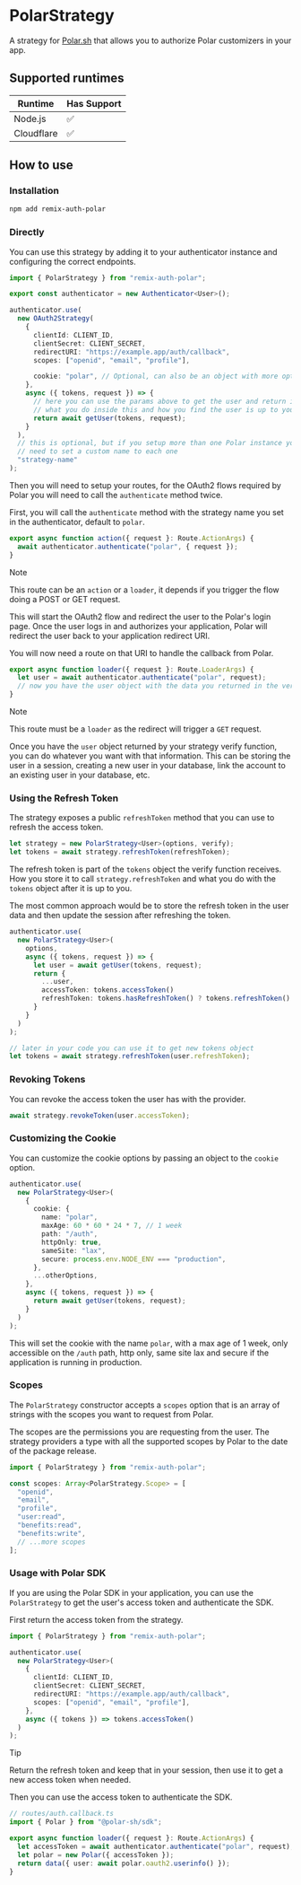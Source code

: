 # PolarStrategy

A strategy for [Polar.sh](https://polar.sh) that allows you to authorize Polar customizers in your app.

## Supported runtimes

| Runtime    | Has Support |
| ---------- | ----------- |
| Node.js    | ✅          |
| Cloudflare | ✅          |

## How to use

### Installation

```bash
npm add remix-auth-polar
```

### Directly

You can use this strategy by adding it to your authenticator instance and configuring the correct endpoints.

```ts
import { PolarStrategy } from "remix-auth-polar";

export const authenticator = new Authenticator<User>();

authenticator.use(
  new OAuth2Strategy(
    {
      clientId: CLIENT_ID,
      clientSecret: CLIENT_SECRET,
      redirectURI: "https://example.app/auth/callback",
      scopes: ["openid", "email", "profile"],

      cookie: "polar", // Optional, can also be an object with more options
    },
    async ({ tokens, request }) => {
      // here you can use the params above to get the user and return it
      // what you do inside this and how you find the user is up to you
      return await getUser(tokens, request);
    }
  ),
  // this is optional, but if you setup more than one Polar instance you will
  // need to set a custom name to each one
  "strategy-name"
);
```

Then you will need to setup your routes, for the OAuth2 flows required by Polar you will need to call the `authenticate` method twice.

First, you will call the `authenticate` method with the strategy name you set in the authenticator, default to `polar`.

```ts
export async function action({ request }: Route.ActionArgs) {
  await authenticator.authenticate("polar", { request });
}
```

> [!NOTE]
> This route can be an `action` or a `loader`, it depends if you trigger the flow doing a POST or GET request.

This will start the OAuth2 flow and redirect the user to the Polar's login page. Once the user logs in and authorizes your application, Polar will redirect the user back to your application redirect URI.

You will now need a route on that URI to handle the callback from Polar.

```ts
export async function loader({ request }: Route.LoaderArgs) {
  let user = await authenticator.authenticate("polar", request);
  // now you have the user object with the data you returned in the verify function
}
```

> [!NOTE]
> This route must be a `loader` as the redirect will trigger a `GET` request.

Once you have the `user` object returned by your strategy verify function, you can do whatever you want with that information. This can be storing the user in a session, creating a new user in your database, link the account to an existing user in your database, etc.

### Using the Refresh Token

The strategy exposes a public `refreshToken` method that you can use to refresh the access token.

```ts
let strategy = new PolarStrategy<User>(options, verify);
let tokens = await strategy.refreshToken(refreshToken);
```

The refresh token is part of the `tokens` object the verify function receives. How you store it to call `strategy.refreshToken` and what you do with the `tokens` object after it is up to you.

The most common approach would be to store the refresh token in the user data and then update the session after refreshing the token.

```ts
authenticator.use(
  new PolarStrategy<User>(
    options,
    async ({ tokens, request }) => {
      let user = await getUser(tokens, request);
      return {
        ...user,
        accessToken: tokens.accessToken()
        refreshToken: tokens.hasRefreshToken() ? tokens.refreshToken() : null,
      }
    }
  )
);

// later in your code you can use it to get new tokens object
let tokens = await strategy.refreshToken(user.refreshToken);
```

### Revoking Tokens

You can revoke the access token the user has with the provider.

```ts
await strategy.revokeToken(user.accessToken);
```

### Customizing the Cookie

You can customize the cookie options by passing an object to the `cookie` option.

```ts
authenticator.use(
  new PolarStrategy<User>(
    {
      cookie: {
        name: "polar",
        maxAge: 60 * 60 * 24 * 7, // 1 week
        path: "/auth",
        httpOnly: true,
        sameSite: "lax",
        secure: process.env.NODE_ENV === "production",
      },
      ...otherOptions,
    },
    async ({ tokens, request }) => {
      return await getUser(tokens, request);
    }
  )
);
```

This will set the cookie with the name `polar`, with a max age of 1 week, only accessible on the `/auth` path, http only, same site lax and secure if the application is running in production.

### Scopes

The `PolarStrategy` constructor accepts a `scopes` option that is an array of strings with the scopes you want to request from Polar.

The scopes are the permissions you are requesting from the user. The strategy providers a type with all the supported scopes by Polar to the date of the package release.

```ts
import { PolarStrategy } from "remix-auth-polar";

const scopes: Array<PolarStrategy.Scope> = [
  "openid",
  "email",
  "profile",
  "user:read",
  "benefits:read",
  "benefits:write",
  // ...more scopes
];
```

### Usage with Polar SDK

If you are using the Polar SDK in your application, you can use the `PolarStrategy` to get the user's access token and authenticate the SDK.

First return the access token from the strategy.

```ts
import { PolarStrategy } from "remix-auth-polar";

authenticator.use(
  new PolarStrategy<User>(
    {
      clientId: CLIENT_ID,
      clientSecret: CLIENT_SECRET,
      redirectURI: "https://example.app/auth/callback",
      scopes: ["openid", "email", "profile"],
    },
    async ({ tokens }) => tokens.accessToken()
  )
);
```

> [!TIP]
> Return the refresh token and keep that in your session, then use it to get a new access token when needed.

Then you can use the access token to authenticate the SDK.

```ts
// routes/auth.callback.ts
import { Polar } from "@polar-sh/sdk";

export async function loader({ request }: Route.ActionArgs) {
  let accessToken = await authenticator.authenticate("polar", request);
  let polar = new Polar({ accessToken });
  return data({ user: await polar.oauth2.userinfo() });
}
```
